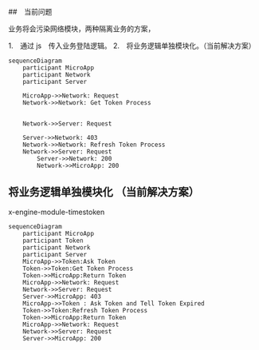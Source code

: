 ##　当前问题

业务将会污染网络模块，两种隔离业务的方案，

1.　通过 js　传入业务登陆逻辑。
2.　将业务逻辑单独模块化。（当前解决方案）

``` mermaid
sequenceDiagram
    participant MicroApp
    participant Network
    participant Server
    
    MicroApp->>Network: Request
    Network->>Network: Get Token Process


    Network->>Server: Request
    
    Server->>Network: 403
    Network->>Network: Refresh Token Process
    Network->>Server: Request
		Server->>Network: 200
		Network->>MicroApp: 200

```





## 将业务逻辑单独模块化 （当前解决方案）

x-engine-module-timestoken

```mermaid
sequenceDiagram
    participant MicroApp
    participant Token
    participant Network
    participant Server
    MicroApp->>Token:Ask Token
    Token->>Token:Get Token Process
    Token->>MicroApp:Return Token
    MicroApp->>Network: Request
    Network->>Server: Request
    Server->>MicroApp: 403
    MicroApp->>Token : Ask Token and Tell Token Expired
    Token->>Token:Refresh Token Process
    Token->>MicroApp:Return Token
    MicroApp->>Network: Request
    Network->>Server: Request
    Server->>MicroApp: 200


```

